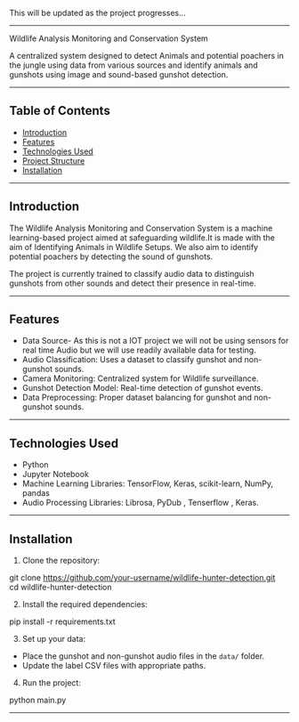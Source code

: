 
This will be updated as the project progresses...

---
Wildlife  Analysis Monitoring and Conservation System   

A centralized system designed to detect Animals and potential poachers in the jungle using data from various sources and identify animals and gunshots using image and sound-based gunshot detection.

---

## Table of Contents
- [Introduction](#introduction)  
- [Features](#features)  
- [Technologies Used](#technologies-used)  
- [Project Structure](#project-structure)  
- [Installation](#installation)  

---

## Introduction  
The Wildlife  Analysis Monitoring and Conservation System is a machine learning-based project aimed at safeguarding wildlife.It is made with the aim of Identifying Animals in Wildlife Setups. We also aim to identify potential poachers by detecting the sound of gunshots.  

The project is currently trained to classify audio data to distinguish gunshots from other sounds and detect their presence in real-time.

---

## Features 
- Data Source- As this is not a IOT project we will not be using sensors for real time Audio but we will use readily available data for testing. 
- Audio Classification: Uses a dataset to classify gunshot and non-gunshot sounds.  
- Camera Monitoring: Centralized system for Wildlife surveillance.  
- Gunshot Detection Model: Real-time detection of gunshot events.  
- Data Preprocessing: Proper dataset balancing for gunshot and non-gunshot sounds.

---

## Technologies Used  
- Python  
- Jupyter Notebook  
- Machine Learning Libraries: TensorFlow, Keras, scikit-learn, NumPy, pandas  
- Audio Processing Libraries: Librosa, PyDub , Tenserflow , Keras.

---
## Installation  

1. Clone the repository:  

git clone https://github.com/your-username/wildlife-hunter-detection.git  
cd wildlife-hunter-detection  
  

2. Install the required dependencies:  
  
pip install -r requirements.txt  
  

3. Set up your data:  
- Place the gunshot and non-gunshot audio files in the `data/` folder.  
- Update the label CSV files with appropriate paths.  

4. Run the project:  
  
python main.py  
  
---
